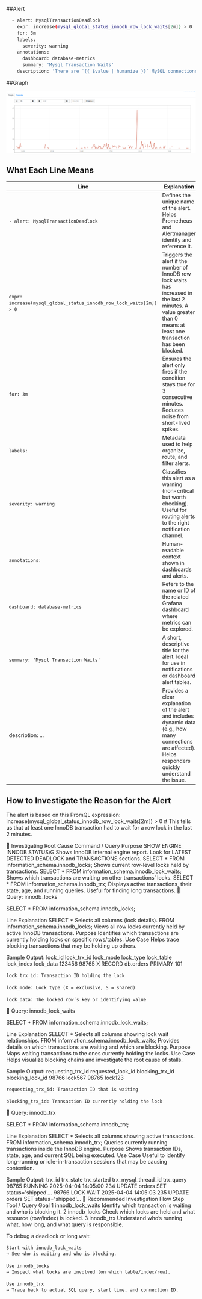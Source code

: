 ##Alert

```sh
  - alert: MysqlTransactionDeadlock
    expr: increase(mysql_global_status_innodb_row_lock_waits[2m]) > 0
    for: 3m
    labels:
      severity: warning
    annotations:
      dashboard: database-metrics
      summary: 'Mysql Transaction Waits'
    description: 'There are `{{ $value | humanize }}` MySQL connections waiting for a stale transaction to release.'
```

##Graph

![Graph Example](alert_example.png)

## What Each Line Means

| Line                                                                                       | Explanation                                                                                                                                                                                                 |
|--------------------------------------------------------------------------------------------|-------------------------------------------------------------------------------------------------------------------------------------------------------------------------------------------------------------|
| `- alert: MysqlTransactionDeadlock`                                                       | Defines the unique name of the alert. Helps Prometheus and Alertmanager identify and reference it.                                                                                                          |
| `expr: increase(mysql_global_status_innodb_row_lock_waits[2m]) > 0`                        | Triggers the alert if the number of InnoDB row lock waits has increased in the last 2 minutes. A value greater than 0 means at least one transaction has been blocked.                                      |
| `for: 3m`                                                                                  | Ensures the alert only fires if the condition stays true for 3 consecutive minutes. Reduces noise from short-lived spikes.                                                                                  |
| `labels:`                                                                                  | Metadata used to help organize, route, and filter alerts.                                                                                                                                                   |
| `severity: warning`                                                                       | Classifies this alert as a warning (non-critical but worth checking). Useful for routing alerts to the right notification channel.                                                                          |
| `annotations:`                                                                             | Human-readable context shown in dashboards and alerts.                                                                                                                                                      |
| `dashboard: database-metrics`                                                             | Refers to the name or ID of the related Grafana dashboard where metrics can be explored.                                                                                                                    |
| `summary: 'Mysql Transaction Waits'`                                                      | A short, descriptive title for the alert. Ideal for use in notifications or dashboard alert tables.                                                                                                         |
|  description:       ...                                                                      | Provides a clear explanation of the alert and includes dynamic data (e.g., how many connections are affected). Helps responders quickly understand the issue.                                 |

## How to Investigate the Reason for the Alert

The alert is based on this PromQL expression:
increase(mysql_global_status_innodb_row_lock_waits[2m]) > 0 # This tells us that at least one InnoDB transaction had to wait for a row lock in the last 2 minutes. 

🔹 Investigating Root Cause
Command / Query	Purpose
SHOW ENGINE INNODB STATUS\G	Shows InnoDB internal engine report. Look for LATEST DETECTED DEADLOCK and TRANSACTIONS sections.
SELECT * FROM information_schema.innodb_locks;	Shows current row-level locks held by transactions.
SELECT * FROM information_schema.innodb_lock_waits;	Shows which transactions are waiting on other transactions’ locks.
SELECT * FROM information_schema.innodb_trx;	Displays active transactions, their state, age, and running queries. Useful for finding long transactions.
🔹 Query: innodb_locks

SELECT * FROM information_schema.innodb_locks;

Line	Explanation
SELECT *	Selects all columns (lock details).
FROM information_schema.innodb_locks;	Views all row locks currently held by active InnoDB transactions.
Purpose	Identifies which transactions are currently holding locks on specific rows/tables.
Use Case	Helps trace blocking transactions that may be holding up others.

Sample Output:
lock_id	lock_trx_id	lock_mode	lock_type	lock_table	lock_index	lock_data
123456	98765	X	RECORD	db.orders	PRIMARY	101

    lock_trx_id: Transaction ID holding the lock

    lock_mode: Lock type (X = exclusive, S = shared)

    lock_data: The locked row’s key or identifying value

🔹 Query: innodb_lock_waits

SELECT * FROM information_schema.innodb_lock_waits;

Line	Explanation
SELECT *	Selects all columns showing lock wait relationships.
FROM information_schema.innodb_lock_waits;	Provides details on which transactions are waiting and which are blocking.
Purpose	Maps waiting transactions to the ones currently holding the locks.
Use Case	Helps visualize blocking chains and investigate the root cause of stalls.

Sample Output:
requesting_trx_id	requested_lock_id	blocking_trx_id	blocking_lock_id
98766	lock567	98765	lock123

    requesting_trx_id: Transaction ID that is waiting

    blocking_trx_id: Transaction ID currently holding the lock

🔹 Query: innodb_trx

SELECT * FROM information_schema.innodb_trx;

Line	Explanation
SELECT *	Selects all columns showing active transactions.
FROM information_schema.innodb_trx;	Queries currently running transactions inside the InnoDB engine.
Purpose	Shows transaction IDs, state, age, and current SQL being executed.
Use Case	Useful to identify long-running or idle-in-transaction sessions that may be causing contention.

Sample Output:
trx_id	trx_state	trx_started	trx_mysql_thread_id	trx_query
98765	RUNNING	2025-04-04 14:05:00	234	UPDATE orders SET status='shipped'...
98766	LOCK WAIT	2025-04-04 14:05:03	235	UPDATE orders SET status='shipped'...
🔄 Recommended Investigation Flow
Step	Tool / Query	Goal
1	innodb_lock_waits	Identify which transaction is waiting and who is blocking it.
2	innodb_locks	Check which locks are held and what resource (row/index) is locked.
3	innodb_trx	Understand who’s running what, how long, and what query is responsible.

To debug a deadlock or long wait:

    Start with innodb_lock_waits
    → See who is waiting and who is blocking.

    Use innodb_locks
    → Inspect what locks are involved (on which table/index/row).

    Use innodb_trx
    → Trace back to actual SQL query, start time, and connection ID.
